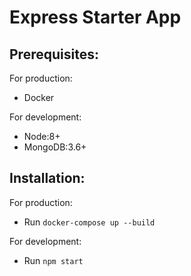 # Express Starter App

## **Prerequisites:**

For production:

- Docker

For development:

- Node:8+
- MongoDB:3.6+

## **Installation:**

For production:

- Run `docker-compose up --build`

For development:

- Run `npm start`
